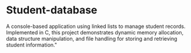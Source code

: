# Student-database
A console-based application using linked lists to manage student records. Implemented in C, this project demonstrates dynamic memory allocation, data structure manipulation, and file handling for storing and retrieving student information."
